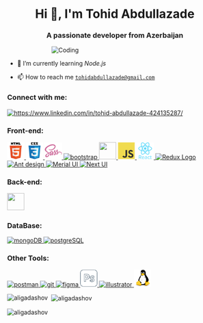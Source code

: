 <h1 align="center">Hi 👋, I'm Tohid Abdullazade</h1>
<h3 align="center">A passionate developer from Azerbaijan</h3>
<img align="right" alt="Coding" width="400" src="https://i.pinimg.com/originals/81/17/8b/81178b47a8598f0c81c4799f2cdd4057.gif">

<p align="left"> <a href="https://twitter.com/" target="blank"><img src="https://img.shields.io/twitter/follow/?logo=twitter&style=for-the-badge" alt="" /></a> </p>

- 🌱 I’m currently learning *Node.js*

- 📫 How to reach me <code>tohidabdullazade@gmail.com</code>

<h3 align="left">Connect with me:</h3>
<p align="left">
<a href="https://www.linkedin.com/in/tohid-abdullazade-424135287/" target="_blank"><img align="center" src="https://raw.githubusercontent.com/rahuldkjain/github-profile-readme-generator/master/src/images/icons/Social/linked-in-alt.svg" alt="https://www.linkedin.com/in/tohid-abdullazade-424135287/" height="30" width="40" /></a>
</p>


<h3 align="left">Front-end:</h3>
<p align="left"> 
  <a href="https://www.w3schools.com/html/" target="_blank" rel="noreferrer" title="HTML">
    <img src="https://raw.githubusercontent.com/devicons/devicon/master/icons/html5/html5-original-wordmark.svg" alt="html5" width="40" height="40"/>
  </a>
  <a href="https://www.w3schools.com/css/" target="_blank" rel="noreferrer" title="CSS">
    <img src="https://raw.githubusercontent.com/devicons/devicon/master/icons/css3/css3-original-wordmark.svg" alt="css3" width="40" height="40"/> 
  </a>
  <a href="https://sass-lang.com" target="_blank" rel="noreferrer" title="SASS"> 
    <img src="https://raw.githubusercontent.com/github/explore/80688e429a7d4ef2fca1e82350fe8e3517d3494d/topics/sass/sass.png" alt="sass" width="40" height="40"/> 
  </a> 
  <a href="https://getbootstrap.com" target="_blank" rel="noreferrer" title="Bootstrap"> 
    <img src="https://encrypted-tbn0.gstatic.com/images?q=tbn:ANd9GcS1daYSfLf7aqsr9DY6ccyeZztI6Z2V41wtlUpe2IwgAg&s" alt="bootstrap" width="40" height="40"/> 
  </a>
  <a href="https://tailwindcss.com/" target="_blank" rel="noreferrer" title="Tailwind.css" > 
  <img   src="https://logowik.com/content/uploads/images/tailwind-css3232.logowik.com.webp" width="40" height="40"/>
  </a>
  
  <a href="https://developer.mozilla.org/en-US/docs/Web/JavaScript" target="_blank" rel="noreferrer" title="Javascript">
    <img src="https://raw.githubusercontent.com/devicons/devicon/master/icons/javascript/javascript-original.svg" alt="javascript" width="40" height="40"/>
  </a>
  <a href="https://reactjs.org/" target="_blank" rel="noreferrer" title="React.js"> 
    <img src="https://raw.githubusercontent.com/devicons/devicon/master/icons/react/react-original-wordmark.svg" alt="react" width="40" height="40"/>
  </a> 
  <a href="https://redux-toolkit.js.org/" target="_blank" rel="noreferrer" title="Redux Toolkit"> 
    <img src="https://uxwing.com/wp-content/themes/uxwing/download/brands-and-social-media/redux-icon.png" alt="Redux Logo" class="themedImage_BQGR themedImage--dark_bGx0" width="40" height="40" >
  </a> 
  <a href="https://ant.design/" target="_blank" rel="noreferrer" title="Ant-design"> 
    <img src="https://gw.alipayobjects.com/zos/rmsportal/KDpgvguMpGfqaHPjicRK.svg" alt="Ant design" class="themedImage_BQGR themedImage--dark_bGx0" width="40" height="40" >
  </a> 
  <a href="https://mui.com/" target="_blank" rel="noreferrer" title="Maretial UI"> 
   <img src="https://static-00.iconduck.com/assets.00/material-ui-icon-512x406-fhnu85xg.png" alt="Merial UI" class="themedImage_BQGR themedImage--dark_bGx0" width="40" height="40" >
  <a href="https://nextui.org/" target="_blank" rel="noreferrer" title="NextUI"> 
   <img src="https://raw.githubusercontent.com/nextui-org/nextui/main/apps/docs/public/isotipo.png" alt="Next UI" class="themedImage_BQGR themedImage--dark_bGx0" width="40" height="40" >
  </a> 
 
  
  <h3 align="left">Back-end:</h3>
  <a href="https://nodejs.org/en" target="_blank" rel="noreferrer" title="Node.js">
   <img src="https://cdn4.iconfinder.com/data/icons/logos-3/454/nodejs-new-pantone-white-512.png" width="40" height="40"/>
  </a>
  <h3 align="left">DataBase:</h3>
  <a href="https://www.mongodb.com/" target="_blank" rel="noreferrer" title="MongoDB">
    <img src="https://webimages.mongodb.com/_com_assets/cms/kuyjf3vea2hg34taa-horizontal_default_slate_blue.svg?auto=format%252Ccompress" alt="mongoDB" width="40" height="40"/>
  </a>
  <a href="https://www.postgresql.org" target="_blank" rel="noreferrer">
    <img src="https://upload.wikimedia.org/wikipedia/commons/thumb/2/29/Postgresql_elephant.svg/1200px-Postgresql_elephant.svg.png" alt="postgreSQL" width="40" height="40"/>
  </a>
  <h3 align="left">Other Tools:</h3>
   <a href="https://www.postman.com" target="_blank" rel="noreferrer"> 
    <img src="https://www.svgrepo.com/show/354202/postman-icon.svg" alt="postman" width="40" height="40"/> 
  </a>
  <a href="https://git-scm.com/" target="_blank" rel="noreferrer"> 
    <img src="https://www.vectorlogo.zone/logos/git-scm/git-scm-icon.svg" alt="git" width="40" height="40"/> 
  </a>  
  <a href="https://www.figma.com/" target="_blank" rel="noreferrer"> 
    <img src="https://www.vectorlogo.zone/logos/figma/figma-icon.svg" alt="figma" width="40" height="40"/> 
  </a> 
  <a href="https://www.photoshop.com/en" target="_blank" rel="noreferrer"> 
    <img src="https://raw.githubusercontent.com/devicons/devicon/master/icons/photoshop/photoshop-line.svg" alt="photoshop" width="40" height="40"/> 
  </a> 
  <a href="https://www.adobe.com/in/products/illustrator.html" target="_blank" rel="noreferrer"> 
    <img src="https://www.vectorlogo.zone/logos/adobe_illustrator/adobe_illustrator-icon.svg" alt="illustrator" width="40" height="40"/> 
  </a> 
  <a href="https://www.linux.org/" target="_blank" rel="noreferrer">
    <img src="https://raw.githubusercontent.com/devicons/devicon/master/icons/linux/linux-original.svg" alt="linux" width="40" height="40"/>
  </a> 
</p>

<p>
  <img align="left" src="https://github-readme-stats.vercel.app/api/top-langs?username=aligadashov&show_icons=true&locale=en&layout=compact" alt="aligadashov" />
</p>

<p>&nbsp;
  <img align="center" src="https://github-readme-stats.vercel.app/api?username=aligadashov&show_icons=true&locale=en" alt="aligadashov" />
</p>

<p>
  <img align="center" src="https://github-readme-streak-stats.herokuapp.com/?user=aligadashov&" alt="aligadashov" />
</p>
